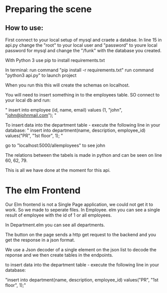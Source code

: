 # Preparing the scene

## How to use:

First connect to your local setup of mysql and craete a databse.
In line 15 in api.py change the "root" to your local user and "password" to youre local password for mysql and change the "/funk" with the database you created.

With Python 3 use pip to install requirements.txt

In terminal:
run command "pip install -r requirements.txt"
run command "python3 api.py" to launch project

When you run this this will create the schemas on localhost.

You will need to insert something in to the employees table. SO connect to your local db and run:

" insert into employee (id, name, email) values (1, "john", "john@johnmail.com"); "

To insert data into the department table - execute the following line in your database:
" insert into department(name, description, employee_id) values("PR", "1st floor", 1); "

go to "localhost:5000/allemployees" to see john

The relations between the tabels is made in python and can be seen on line 60, 62, 79.

This is all we have done at the moment for this api.

# The elm Frontend

Our Elm frontend is not a Single Page application, we could not get it to work. So we made to seperate files.
In Employee. elm you can see a single result of employee with the id of 1 or all employees.

In Department.elm you can see all departments.

The button on the page sends a http get request to the backend and you get the response in a json format.

We use a Json decoder of a single element on the json list to decode the reponse and we then create tables in the endpoints.

to insert data into the department table - execute the following line in your database:

"insert into department(name, description, employee_id) values("PR", "1st floor", 1);"
